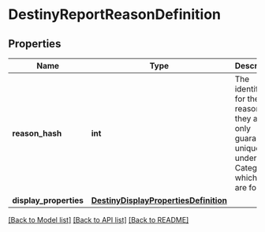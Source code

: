 # DestinyReportReasonDefinition

## Properties
Name | Type | Description | Notes
------------ | ------------- | ------------- | -------------
**reason_hash** | **int** | The identifier for the reason: they are only guaranteed unique under the Category in which they are found. | [optional] 
**display_properties** | [**DestinyDisplayPropertiesDefinition**](DestinyDisplayPropertiesDefinition.md) |  | [optional] 

[[Back to Model list]](../README.md#documentation-for-models) [[Back to API list]](../README.md#documentation-for-api-endpoints) [[Back to README]](../README.md)


